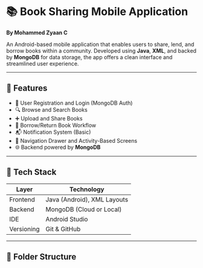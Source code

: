 # 📚 Book Sharing Mobile Application

**By Mohammed Zyaan C**

An Android-based mobile application that enables users to share, lend, and borrow books within a community. Developed using **Java**, **XML**, and backed by **MongoDB** for data storage, the app offers a clean interface and streamlined user experience.

---

## 🚀 Features

- 📖 User Registration and Login (MongoDB Auth)
- 🔍 Browse and Search Books
- ➕ Upload and Share Books
- 🔄 Borrow/Return Book Workflow
- 📬 Notification System (Basic)
- 🧭 Navigation Drawer and Activity-Based Screens
- 🌐 Backend powered by **MongoDB**

---

## 📱 Tech Stack

| Layer       | Technology         |
|-------------|--------------------|
| Frontend    | Java (Android), XML Layouts |
| Backend     | MongoDB (Cloud or Local)   |
| IDE         | Android Studio      |
| Versioning  | Git & GitHub        |

---

## 📁 Folder Structure

